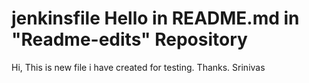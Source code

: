 # jenkinsfile Hello  in README.md in "Readme-edits" Repository

Hi,
This is new file i have created for testing.
Thanks.
Srinivas
